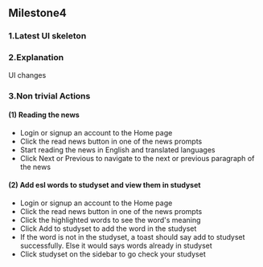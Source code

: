 ## Milestone4

### 1.Latest UI skeleton

### 2.Explanation
UI changes

### 3.Non trivial Actions
#### (1) Reading the news
- Login or signup an account to the Home page
- Click the read news button in one of the news prompts
- Start reading the news in English and translated languages
- Click Next or Previous to navigate to the next or previous paragraph of the news
#### (2) Add esl words to studyset and view them in studyset
- Login or signup an account to the Home page
- Click the read news button in one of the news prompts
- Click the highlighted words to see the word's meaning
- Click Add to studyset to add the word in the studyset
- If the word is not in the studyset, a toast should say add to studyset successfully. Else it would says words already in studyset
- Click studyset on the sidebar to go check your studyset